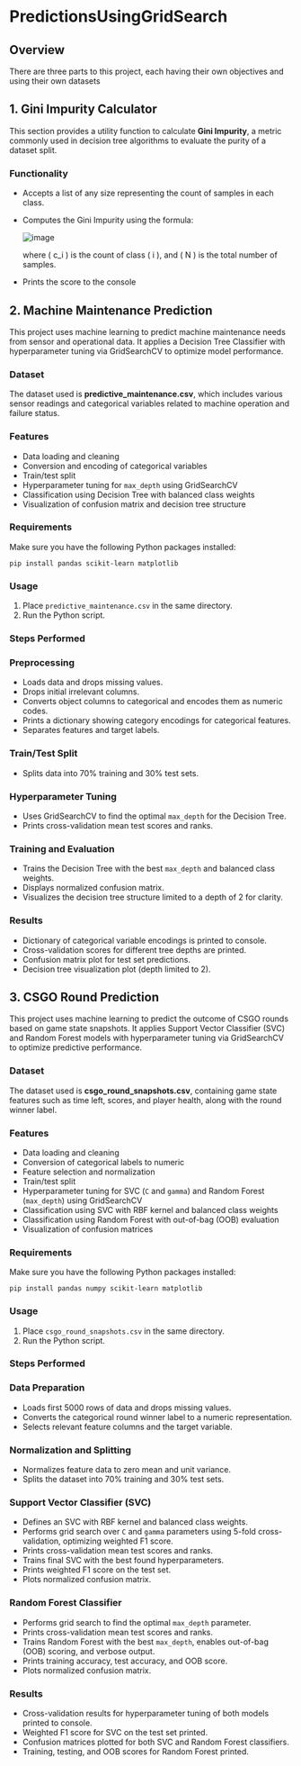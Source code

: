 # PredictionsUsingGridSearch
## Overview
There are three parts to this project, each having their own objectives and using their own datasets

## 1. Gini Impurity Calculator
This section provides a utility function to calculate **Gini Impurity**, a metric commonly used in decision tree algorithms to evaluate the purity of a dataset split.

### Functionality
- Accepts a list of any size representing the count of samples in each class.
- Computes the Gini Impurity using the formula:

  ![image](https://github.com/user-attachments/assets/a4ba86cc-0ae1-4fd9-a084-bd206e3eb7ee)


  where \( c_i \) is the count of class \( i \), and \( N \) is the total number of samples.
- Prints the score to the console

## 2. Machine Maintenance Prediction
This project uses machine learning to predict machine maintenance needs from sensor and operational data. It applies a Decision Tree Classifier with hyperparameter tuning via GridSearchCV to optimize model performance.

### Dataset

The dataset used is **predictive_maintenance.csv**, which includes various sensor readings and categorical variables related to machine operation and failure status.

### Features

- Data loading and cleaning
- Conversion and encoding of categorical variables
- Train/test split
- Hyperparameter tuning for `max_depth` using GridSearchCV
- Classification using Decision Tree with balanced class weights
- Visualization of confusion matrix and decision tree structure

### Requirements

Make sure you have the following Python packages installed:

`pip install pandas scikit-learn matplotlib`
### Usage

1. Place `predictive_maintenance.csv` in the same directory.  
2. Run the Python script.

### Steps Performed

### Preprocessing
- Loads data and drops missing values.  
- Drops initial irrelevant columns.  
- Converts object columns to categorical and encodes them as numeric codes.  
- Prints a dictionary showing category encodings for categorical features.  
- Separates features and target labels.

### Train/Test Split
- Splits data into 70% training and 30% test sets.

### Hyperparameter Tuning
- Uses GridSearchCV to find the optimal `max_depth` for the Decision Tree.  
- Prints cross-validation mean test scores and ranks.

### Training and Evaluation
- Trains the Decision Tree with the best `max_depth` and balanced class weights.  
- Displays normalized confusion matrix.  
- Visualizes the decision tree structure limited to a depth of 2 for clarity.

### Results
- Dictionary of categorical variable encodings is printed to console.  
- Cross-validation scores for different tree depths are printed.  
- Confusion matrix plot for test set predictions.  
- Decision tree visualization plot (depth limited to 2).

## 3. CSGO Round Prediction
This project uses machine learning to predict the outcome of CSGO rounds based on game state snapshots. It applies Support Vector Classifier (SVC) and Random Forest models with hyperparameter tuning via GridSearchCV to optimize predictive performance.

### Dataset

The dataset used is **csgo_round_snapshots.csv**, containing game state features such as time left, scores, and player health, along with the round winner label.

### Features

- Data loading and cleaning
- Conversion of categorical labels to numeric
- Feature selection and normalization
- Train/test split
- Hyperparameter tuning for SVC (`C` and `gamma`) and Random Forest (`max_depth`) using GridSearchCV
- Classification using SVC with RBF kernel and balanced class weights
- Classification using Random Forest with out-of-bag (OOB) evaluation
- Visualization of confusion matrices

### Requirements

Make sure you have the following Python packages installed:

`pip install pandas numpy scikit-learn matplotlib`

### Usage

1. Place `csgo_round_snapshots.csv` in the same directory.  
2. Run the Python script.

### Steps Performed

### Data Preparation
- Loads first 5000 rows of data and drops missing values.  
- Converts the categorical round winner label to a numeric representation.  
- Selects relevant feature columns and the target variable.

### Normalization and Splitting
- Normalizes feature data to zero mean and unit variance.  
- Splits the dataset into 70% training and 30% test sets.

### Support Vector Classifier (SVC)
- Defines an SVC with RBF kernel and balanced class weights.  
- Performs grid search over `C` and `gamma` parameters using 5-fold cross-validation, optimizing weighted F1 score.  
- Prints cross-validation mean test scores and ranks.  
- Trains final SVC with the best found hyperparameters.  
- Prints weighted F1 score on the test set.  
- Plots normalized confusion matrix.

### Random Forest Classifier
- Performs grid search to find the optimal `max_depth` parameter.  
- Prints cross-validation mean test scores and ranks.  
- Trains Random Forest with the best `max_depth`, enables out-of-bag (OOB) scoring, and verbose output.  
- Prints training accuracy, test accuracy, and OOB score.  
- Plots normalized confusion matrix.

### Results
- Cross-validation results for hyperparameter tuning of both models printed to console.  
- Weighted F1 score for SVC on the test set printed.  
- Confusion matrices plotted for both SVC and Random Forest classifiers.  
- Training, testing, and OOB scores for Random Forest printed.
